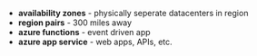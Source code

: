 - **availability zones** - physically seperate datacenters in region
- **region pairs** - 300 miles away
- **azure functions** - event driven app
- **azure app service** - web apps, APIs, etc.